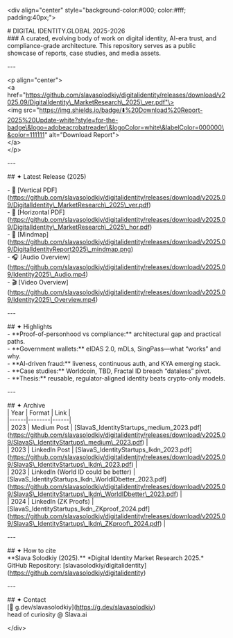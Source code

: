 \<div align="center" style="background-color:\#000; color:\#fff; padding:40px;"\>

\# DIGITAL IDENTITY.GLOBAL  2025-2026  
\#\#\# A curated, evolving body of work on digital identity, AI-era trust, and compliance-grade architecture. This repository serves as a public showcase of reports, case studies, and media assets.

\---

\<p align="center"\>  
  \<a href="https://github.com/slavasolodkiy/digitalidentity/releases/download/v2025.09/DigitalIdentity\_MarketResearch\_2025\_ver.pdf"\>  
    \<img src="https://img.shields.io/badge/⬇️%20Download%20Report-2025%20Update-white?style=for-the-badge\&logo=adobeacrobatreader\&logoColor=white\&labelColor=000000\&color=111111" alt="Download Report"\>  
  \</a\>  
\</p\>

\---

\#\# ✦ Latest Release (2025)

\- 📄 \[Vertical PDF\](https://github.com/slavasolodkiy/digitalidentity/releases/download/v2025.09/DigitalIdentity\_MarketResearch\_2025\_ver.pdf)    
\- 📄 \[Horizontal PDF\](https://github.com/slavasolodkiy/digitalidentity/releases/download/v2025.09/DigitalIdentity\_MarketResearch\_2025\_hor.pdf)    
\- 🧠 \[Mindmap\](https://github.com/slavasolodkiy/digitalidentity/releases/download/v2025.09/DigitalIdentityReport2025\_mindmap.png)    
\- 🎧 \[Audio Overview\](https://github.com/slavasolodkiy/digitalidentity/releases/download/v2025.09/Identity2025\_Audio.mp4)    
\- 🎬 \[Video Overview\](https://github.com/slavasolodkiy/digitalidentity/releases/download/v2025.09/Identity2025\_Overview.mp4)

\---  
   
\#\# ✦ Highlights  
\- \*\*Proof-of-personhood vs compliance:\*\* architectural gap and practical paths.  
\- \*\*Government wallets:\*\* eIDAS 2.0, mDLs, SingPass—what “works” and why.  
\- \*\*AI-driven fraud:\*\* liveness, continuous auth, and KYA emerging stack.  
\- \*\*Case studies:\*\* Worldcoin, TBD, Fractal ID breach “dataless” pivot.  
\- \*\*Thesis:\*\* reusable, regulator-aligned identity beats crypto-only models.

\---

\#\# ✦ Archive  
| Year | Format | Link |  
|------|--------|------|  
| 2023 | Medium Post | \[SlavaS\_IdentityStartups\_medium\_2023.pdf\](https://github.com/slavasolodkiy/digitalidentity/releases/download/v2025.09/SlavaS\_IdentityStartups\_medium\_2023.pdf) |  
| 2023 | LinkedIn Post | \[SlavaS\_IdentityStartups\_Ikdn\_2023.pdf\](https://github.com/slavasolodkiy/digitalidentity/releases/download/v2025.09/SlavaS\_IdentityStartups\_Ikdn\_2023.pdf) |  
| 2023 | LinkedIn (World ID could be better) | \[SlavaS\_IdentityStartups\_Ikdn\_WorldIDbetter\_2023.pdf\](https://github.com/slavasolodkiy/digitalidentity/releases/download/v2025.09/SlavaS\_IdentityStartups\_Ikdn\_WorldIDbetter\_2023.pdf) |  
| 2024 | LinkedIn (ZK Proofs) | \[SlavaS\_IdentityStartups\_Ikdn\_ZKproof\_2024.pdf\](https://github.com/slavasolodkiy/digitalidentity/releases/download/v2025.09/SlavaS\_IdentityStartups\_Ikdn\_ZKproof\_2024.pdf) |

\---

\#\# ✦ How to cite  
\*\*Slava Solodkiy (2025).\*\* \*Digital Identity Market Research 2025.\*    
GitHub Repository: \[slavasolodkiy/digitalidentity\](https://github.com/slavasolodkiy/digitalidentity)

\---

\#\# ✦ Contact  
\[🔗 g.dev/slavasolodkiy\](https://g.dev/slavasolodkiy)    
head of curiosity @ Slava.ai

\</div\>
